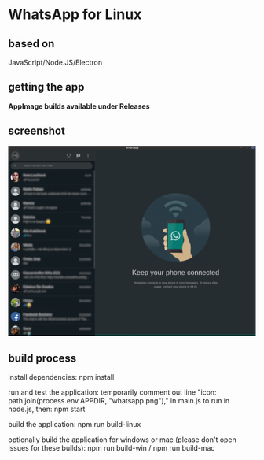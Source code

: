 # WhatsApp for Linux

## based on
JavaScript/Node.JS/Electron

## getting the app
**AppImage builds available under Releases**

## screenshot

![screenshot](https://github.com/louckazdenekjr/whatsapp-for-linux/blob/master/build/screenshot.png)

## build process
install dependencies:
npm install

run and test the application:
temporarily comment out line "icon: path.join(process.env.APPDIR, "whatsapp.png")," in main.js to run in node.js, then: 
npm start

build the application: 
npm run build-linux

optionally build the application for windows or mac (please don't open issues for these builds):
npm run build-win / npm run build-mac
